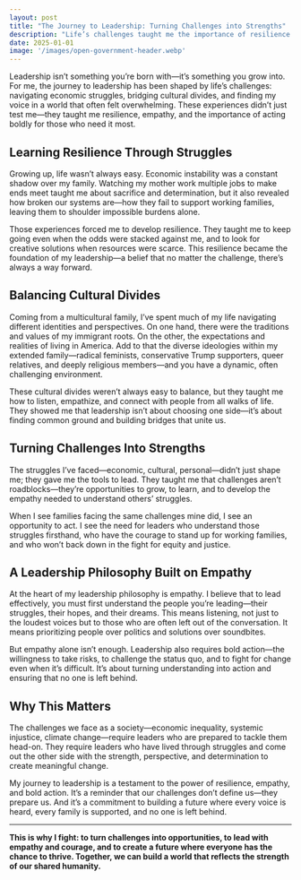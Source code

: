 ```yaml
---
layout: post
title: "The Journey to Leadership: Turning Challenges into Strengths"
description: "Life’s challenges taught me the importance of resilience and perspective. From navigating economic struggles to balancing cultural divides, these experiences shaped my leadership philosophy: to lead with empathy, act boldly, and never leave anyone behind."
date: 2025-01-01
image: '/images/open-government-header.webp'
---
```


Leadership isn’t something you’re born with—it’s something you grow into. For me, the journey to leadership has been shaped by life’s challenges: navigating economic struggles, bridging cultural divides, and finding my voice in a world that often felt overwhelming. These experiences didn’t just test me—they taught me resilience, empathy, and the importance of acting boldly for those who need it most.

## Learning Resilience Through Struggles

Growing up, life wasn’t always easy. Economic instability was a constant shadow over my family. Watching my mother work multiple jobs to make ends meet taught me about sacrifice and determination, but it also revealed how broken our systems are—how they fail to support working families, leaving them to shoulder impossible burdens alone.

Those experiences forced me to develop resilience. They taught me to keep going even when the odds were stacked against me, and to look for creative solutions when resources were scarce. This resilience became the foundation of my leadership—a belief that no matter the challenge, there’s always a way forward.

## Balancing Cultural Divides

Coming from a multicultural family, I’ve spent much of my life navigating different identities and perspectives. On one hand, there were the traditions and values of my immigrant roots. On the other, the expectations and realities of living in America. Add to that the diverse ideologies within my extended family—radical feminists, conservative Trump supporters, queer relatives, and deeply religious members—and you have a dynamic, often challenging environment.

These cultural divides weren’t always easy to balance, but they taught me how to listen, empathize, and connect with people from all walks of life. They showed me that leadership isn’t about choosing one side—it’s about finding common ground and building bridges that unite us.

## Turning Challenges Into Strengths

The struggles I’ve faced—economic, cultural, personal—didn’t just shape me; they gave me the tools to lead. They taught me that challenges aren’t roadblocks—they’re opportunities to grow, to learn, and to develop the empathy needed to understand others’ struggles.

When I see families facing the same challenges mine did, I see an opportunity to act. I see the need for leaders who understand those struggles firsthand, who have the courage to stand up for working families, and who won’t back down in the fight for equity and justice.

## A Leadership Philosophy Built on Empathy

At the heart of my leadership philosophy is empathy. I believe that to lead effectively, you must first understand the people you’re leading—their struggles, their hopes, and their dreams. This means listening, not just to the loudest voices but to those who are often left out of the conversation. It means prioritizing people over politics and solutions over soundbites.

But empathy alone isn’t enough. Leadership also requires bold action—the willingness to take risks, to challenge the status quo, and to fight for change even when it’s difficult. It’s about turning understanding into action and ensuring that no one is left behind.

## Why This Matters

The challenges we face as a society—economic inequality, systemic injustice, climate change—require leaders who are prepared to tackle them head-on. They require leaders who have lived through struggles and come out the other side with the strength, perspective, and determination to create meaningful change.

My journey to leadership is a testament to the power of resilience, empathy, and bold action. It’s a reminder that our challenges don’t define us—they prepare us. And it’s a commitment to building a future where every voice is heard, every family is supported, and no one is left behind.

---

**This is why I fight: to turn challenges into opportunities, to lead with empathy and courage, and to create a future where everyone has the chance to thrive. Together, we can build a world that reflects the strength of our shared humanity.**